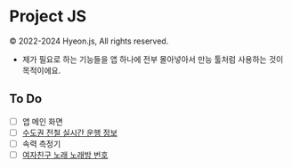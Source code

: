 # Project JS
© 2022-2024 Hyeon.js, All rights reserved.

- 제가 필요로 하는 기능들을 앱 하나에 전부 몰아넣아서 만능 툴처럼 사용하는 것이 목적이에요.

## To Do
- [ ] 앱 메인 화면
- [ ] [수도권 전철 실시간 운행 정보](https://github.com/hyeon-js/subway)
- [ ] 속력 측정기
- [ ] [여자친구 노래 노래방 번호](https://github.com/hyeon-js/GFriendMusicNumber)
